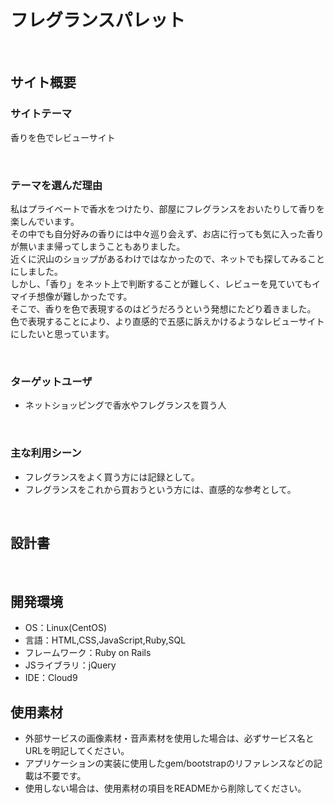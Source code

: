 # フレグランスパレット
​
## サイト概要
### サイトテーマ
香りを色でレビューサイト
<!--何を『目的』とし、どのような『分類』なのかを簡潔に書く-->
​
### テーマを選んだ理由
私はプライベートで香水をつけたり、部屋にフレグランスをおいたりして香りを楽しんでいます。<br/>
その中でも自分好みの香りには中々巡り会えず、お店に行っても気に入った香りが無いまま帰ってしまうこともありました。<br/>
近くに沢山のショップがあるわけではなかったので、ネットでも探してみることにしました。<br/>
しかし、「香り」をネット上で判断することが難しく、レビューを見ていてもイマイチ想像が難しかったです。<br/>
そこで、香りを色で表現するのはどうだろうという発想にたどり着きました。
色で表現することにより、より直感的で五感に訴えかけるようなレビューサイトにしたいと思っています。
<!--なぜこのようなテーマにしたかを説明する-->
​
### ターゲットユーザ
- ネットショッピングで香水やフレグランスを買う人
<!--誰に使ってもらうかを具体的に記載する-->
​
### 主な利用シーン
- フレグランスをよく買う方には記録として。
- フレグランスをこれから買おうという方には、直感的な参考として。
<!--どのような時に使うのかの状況を記載すること-->
​
## 設計書
<!--テーマを設定・提出する時点では不要です-->
​
## 開発環境
- OS：Linux(CentOS)
- 言語：HTML,CSS,JavaScript,Ruby,SQL
- フレームワーク：Ruby on Rails
- JSライブラリ：jQuery
- IDE：Cloud9
​
## 使用素材
- 外部サービスの画像素材・音声素材を使用した場合は、必ずサービス名とURLを明記してください。
- アプリケーションの実装に使用したgem/bootstrapのリファレンスなどの記載は不要です。
- 使用しない場合は、使用素材の項目をREADMEから削除してください。